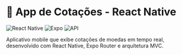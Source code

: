 # 📱 App de Cotações - React Native

![React Native](https://img.shields.io/badge/React_Native-20232A?style=for-the-badge&logo=react&logoColor=61DAFB)
![Expo](https://img.shields.io/badge/Expo-000020?style=for-the-badge&logo=expo&logoColor=white)
![API](https://img.shields.io/badge/API-AwesomeAPI-brightgreen)

Aplicativo mobile que exibe cotações de moedas em tempo real, desenvolvido com React Native, Expo Router e arquitetura MVC.

